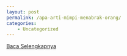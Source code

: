 ```yaml
---
layout: post
permalink: /apa-arti-mimpi-menabrak-orang/
categories:
    - Uncategorized
---
```


[Baca Selengkapnya](/01)